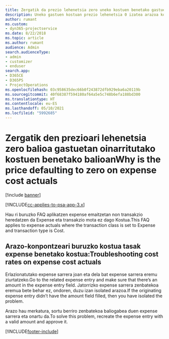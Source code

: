 ```yaml
---
title: Zergatik da prezio lehenetsia zero uneko kostuen benetako gastuen kostua?
description: Uneko gastuen kostuan prezio lehenetsia 0 izatea arazoa konpontzeko.
author: rumant
ms.custom:
- dyn365-projectservice
ms.date: 8/22/2018
ms.topic: article
ms.author: rumant
audience: Admin
search.audienceType:
- admin
- customizer
- enduser
search.app:
- D365CE
- D365PS
- ProjectOperations
ms.openlocfilehash: 03c958635dec66b0f243872dfb929eba6a20119b
ms.sourcegitcommit: 40f68387f594180af64a5e5c748b6efa188bd300
ms.translationtype: HT
ms.contentlocale: eu-ES
ms.lasthandoff: 05/10/2021
ms.locfileid: "5992685"
---
```

# <a name="why-is-the-price-defaulting-to-zero-on-expense-cost-actuals"></a><span data-ttu-id="23e59-103">Zergatik den prezioari lehenetsia zero balioa gastuetan oinarritutako kostuen benetako balioan</span><span class="sxs-lookup"><span data-stu-id="23e59-103">Why is the price defaulting to zero on expense cost actuals</span></span>

[!include [banner](../includes/psa-now-project-operations.md)]

[!INCLUDE[cc-applies-to-psa-app-3.x](../includes/cc-applies-to-psa-app-3x.md)]

<span data-ttu-id="23e59-104">Hau ri buruzko FAQ aplikatzen expense emaitzetan non transakzio heredatzen da Expense eta transakzio mota ez dago Kostua.</span><span class="sxs-lookup"><span data-stu-id="23e59-104">This FAQ applies to expense actuals where the transaction class is set to Expense and transaction type is Cost.</span></span>

## <a name="troubleshooting-cost-rates-on-expense-cost-actuals"></a><span data-ttu-id="23e59-105">Arazo-konpontzeari buruzko kostua tasak expense benetako kostua:</span><span class="sxs-lookup"><span data-stu-id="23e59-105">Troubleshooting cost rates on expense cost actuals</span></span>

<span data-ttu-id="23e59-106">Erlazionatutako expense sarrera joan eta dela bat expense sarrera eremu ziurtatzeko.</span><span class="sxs-lookup"><span data-stu-id="23e59-106">Go to the related expense entry and make sure that there’s an amount in the expense entry field.</span></span> <span data-ttu-id="23e59-107">Jatorrizko expense sarrera zenbatekoa eremua bete behar ez, ondoren, duzu izan isolated arazoa.</span><span class="sxs-lookup"><span data-stu-id="23e59-107">If the originating expense entry didn’t have the amount field filled, then you have isolated the problem.</span></span>
 
<span data-ttu-id="23e59-108">Arazo hau merkatura, sortu berriro zenbatekoa baliogabea duen expense sarrera eta onartu da.</span><span class="sxs-lookup"><span data-stu-id="23e59-108">To solve this problem, recreate the expense entry with a valid amount and approve it.</span></span>


[!INCLUDE[footer-include](../includes/footer-banner.md)]